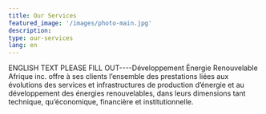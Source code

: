 ```yaml
---
title: Our Services
featured_image: '/images/photo-main.jpg'
description: 
type: our-services
lang: en
---
```

ENGLISH TEXT PLEASE FILL OUT----Développement Énergie Renouvelable Afrique inc. offre à ses clients l’ensemble des prestations liées aux évolutions des services et infrastructures de production d’énergie et au développement des énergies renouvelables, dans leurs dimensions tant technique, qu’économique, financière et institutionnelle.